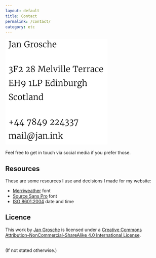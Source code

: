 ```yaml
---
layout: default
title: Contact
permalink: /contact/
category: etc
---
```


![Contact information](/kontakt/kontakt.svg)

<p style="text-indent: 0em">Feel free to get in touch via social media if you prefer those.</p>



## Resources

These are some resources I use and decisions I made for my website:

* [Merriweather](https://github.com/EbenSorkin/Merriweather) font
* [Source Sans Pro](https://github.com/adobe-fonts/source-sans-pro) font
* [ISO 8601:2004](http://www.iso.org/iso/catalogue_detail?csnumber=40874) date and time

## Licence

<!--the image looks ugly: <a rel="license" href="http://creativecommons.org/licenses/by-nc-sa/4.0/"><img alt="Creative Commons License" style="border-width:0" src="https://i.creativecommons.org/l/by-nc-sa/4.0/88x31.png" /></a> <br /> --> This <span xmlns:dct="http://purl.org/dc/terms/" href="http://purl.org/dc/dcmitype/Text" rel="dct:type">work</span> by <a xmlns:cc="http://creativecommons.org/ns#" href="http://jan.ink" property="cc:attributionName" rel="cc:attributionURL">Jan Grosche</a> is licensed under a <a rel="license" href="http://creativecommons.org/licenses/by-nc-sa/4.0/">Creative Commons Attribution-NonCommercial-ShareAlike 4.0 International License</a>.

<br> (If not stated otherwise.)
